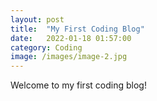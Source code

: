 ```yaml
---
layout: post
title:  "My First Coding Blog"
date:   2022-01-18 01:57:00
category: Coding
image: /images/image-2.jpg
---
```

Welcome to my first coding blog!